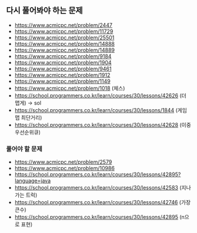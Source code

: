 ## 다시 풀어봐야 하는 문제
- https://www.acmicpc.net/problem/2447
- https://www.acmicpc.net/problem/11729
- https://www.acmicpc.net/problem/25501
- https://www.acmicpc.net/problem/14888
- https://www.acmicpc.net/problem/14889
- https://www.acmicpc.net/problem/9184
- https://www.acmicpc.net/problem/1904
- https://www.acmicpc.net/problem/9461
- https://www.acmicpc.net/problem/1912
- https://www.acmicpc.net/problem/1149
- https://www.acmicpc.net/problem/1018 (체스)
- https://school.programmers.co.kr/learn/courses/30/lessons/42626 (더 맵게) -> sol 
- https://school.programmers.co.kr/learn/courses/30/lessons/1844 (게임 맵 최단거리)
- https://school.programmers.co.kr/learn/courses/30/lessons/42628 (이중우선순위큐)

### 풀어야 할 문제
- https://www.acmicpc.net/problem/2579
- https://www.acmicpc.net/problem/10986
- https://school.programmers.co.kr/learn/courses/30/lessons/42895?language=java
- https://school.programmers.co.kr/learn/courses/30/lessons/42583 (지나가는 트럭)
- https://school.programmers.co.kr/learn/courses/30/lessons/42746 (가장 큰수)
- https://school.programmers.co.kr/learn/courses/30/lessons/42895 (n으로 표현)
  








